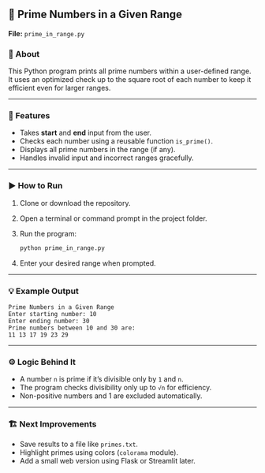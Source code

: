 ## 🔢 Prime Numbers in a Given Range

**File:** `prime_in_range.py`

### 🧠 About

This Python program prints all prime numbers within a user-defined range.
It uses an optimized check up to the square root of each number to keep it efficient even for larger ranges.

---

### 🧩 Features

* Takes **start** and **end** input from the user.
* Checks each number using a reusable function `is_prime()`.
* Displays all prime numbers in the range (if any).
* Handles invalid input and incorrect ranges gracefully.

---

### ▶️ How to Run

1. Clone or download the repository.
2. Open a terminal or command prompt in the project folder.
3. Run the program:

   ```bash
   python prime_in_range.py
   ```
4. Enter your desired range when prompted.

---

### 💡 Example Output

```
Prime Numbers in a Given Range
Enter starting number: 10
Enter ending number: 30
Prime numbers between 10 and 30 are:
11 13 17 19 23 29
```

---

### ⚙️ Logic Behind It

* A number `n` is prime if it’s divisible only by `1` and `n`.
* The program checks divisibility only up to `√n` for efficiency.
* Non-positive numbers and 1 are excluded automatically.

---

### 🏗️ Next Improvements

* Save results to a file like `primes.txt`.
* Highlight primes using colors (`colorama` module).
* Add a small web version using Flask or Streamlit later.

